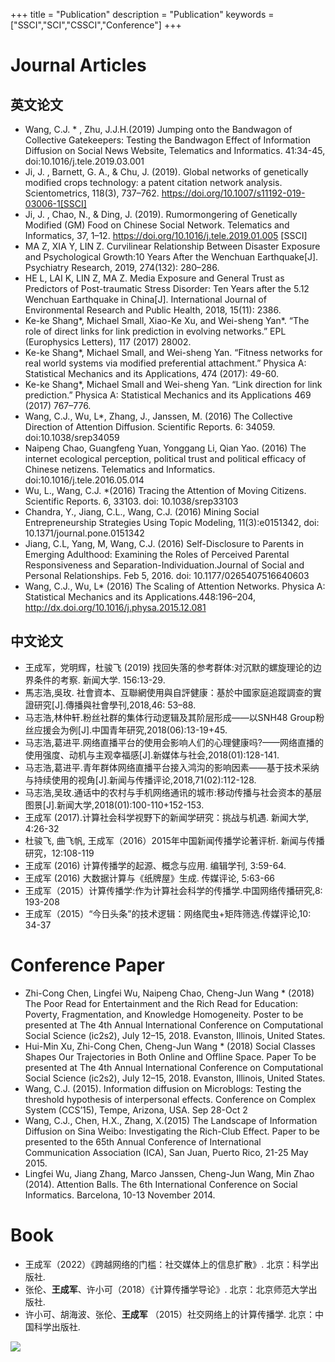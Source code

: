 +++
title = "Publication"
description = "Publication"
keywords = ["SSCI","SCI","CSSCI","Conference"]
+++



# Journal Articles
## 英文论文
- Wang, C.J. * , Zhu, J.J.H.(2019) Jumping onto the Bandwagon of Collective Gatekeepers: Testing the Bandwagon Effect of Information Diffusion on Social News Website, Telematics and Informatics. 41:34-45, doi:10.1016/j.tele.2019.03.001
- Ji, J. , Barnett, G. A., & Chu, J. (2019). Global networks of genetically modified crops technology: a patent citation network analysis. Scientometrics, 118(3), 737–762. https://doi.org/10.1007/s11192-019-03006-1[SSCI]  
- Ji, J. , Chao, N., & Ding, J. (2019). Rumormongering of Genetically Modified (GM) Food on Chinese Social Network. Telematics and Informatics, 37, 1–12. https://doi.org/10.1016/j.tele.2019.01.005  [SSCI]  
- MA Z, XIA Y, LIN Z. Curvilinear Relationship Between Disaster Exposure and Psychological Growth:10 Years After the Wenchuan Earthquake[J]. Psychiatry Research, 2019, 274(132): 280–286.   
- HE L, LAI K, LIN Z, MA Z. Media Exposure and General Trust as Predictors of Post-traumatic Stress Disorder: Ten Years after the 5.12 Wenchuan Earthquake in China[J]. International Journal of Environmental Research and Public Health, 2018, 15(11): 2386.   
- Ke-ke Shang*, Michael Small, Xiao-Ke Xu, and Wei-sheng Yan*. “The role of direct links for link prediction in evolving networks.” EPL (Europhysics Letters), 117 (2017) 28002.  
- Ke-ke Shang*, Michael Small, and Wei-sheng Yan. “Fitness networks for real world systems via modified preferential attachment.” Physica A: Statistical Mechanics and its Applications, 474 (2017): 49-60.
- Ke-ke Shang*, Michael Small and Wei-sheng Yan. “Link direction for link prediction.” Physica A: Statistical Mechanics and its Applications 469 (2017) 767–776.
- Wang, C.J., Wu, L*, Zhang, J., Janssen, M. (2016) The Collective Direction of Attention Diffusion. Scientific Reports. 6: 34059. doi:10.1038/srep34059
- Naipeng Chao, Guangfeng Yuan, Yonggang Li, Qian Yao. (2016) The internet ecological perception, political trust and political efficacy of Chinese netizens. Telematics and Informatics. doi:10.1016/j.tele.2016.05.014
- Wu, L., Wang, C.J. *(2016) Tracing the Attention of Moving Citizens. Scientific Reports. 6, 33103. doi: 10.1038/srep33103
- Chandra, Y., Jiang, C.L., Wang, C.J. (2016) Mining Social Entrepreneurship Strategies Using Topic Modeling, 11(3):e0151342, doi: 10.1371/journal.pone.0151342
- Jiang, C.L, Yang, M, Wang, C.J. (2016) Self-Disclosure to Parents in Emerging Adulthood: Examining the Roles of Perceived Parental Responsiveness and Separation-Individuation.Journal of Social and Personal Relationships. Feb 5, 2016. doi: 10.1177/0265407516640603
- Wang, C.J., Wu, L* (2016) The Scaling of Attention Networks. Physica A: Statistical Mechanics and its Applications.448:196–204, http://dx.doi.org/10.1016/j.physa.2015.12.081

## 中文论文
- 王成军，党明辉，杜骏飞 (2019) 找回失落的参考群体:对沉默的螺旋理论的边界条件的考察. 新闻大学. 156:13-29.
- 馬志浩,吳玫.  社會資本、互聯網使用與自評健康：基於中國家庭追蹤調查的實證研究[J].傳播與社會學刊,2018,46:  53–88.   
- 马志浩,林仲轩.粉丝社群的集体行动逻辑及其阶层形成——以SNH48 Group粉丝应援会为例[J].中国青年研究,2018(06):13-19+45.    
- 马志浩,葛进平.网络直播平台的使用会影响人们的心理健康吗?——网络直播的使用强度、动机与主观幸福感[J].新媒体与社会,2018(01):128-141.
- 马志浩,葛进平.青年群体网络直播平台接入鸿沟的影响因素——基于技术采纳与持续使用的视角[J].新闻与传播评论,2018,71(02):112-128.
- 马志浩,吴玫.通话中的农村与手机网络通讯的城市:移动传播与社会资本的基层图景[J].新闻大学,2018(01):100-110+152-153.
- 王成军 (2017).计算社会科学视野下的新闻学研究：挑战与机遇. 新闻大学, 4:26-32
- 杜骏飞, 曲飞帆, 王成军（2016）2015年中国新闻传播学论著评析. 新闻与传播研究，12:108-119
- 王成军 (2016) 计算传播学的起源、概念与应用. 编辑学刊, 3:59-64.
- 王成军 (2016) 大数据计算与《纸牌屋》生成. 传媒评论, 5:63-66
- 王成军（2015）计算传播学:作为计算社会科学的传播学.中国网络传播研究,8: 193-208
- 王成军（2015）“今日头条”的技术逻辑：网络爬虫+矩阵筛选.传媒评论,10: 34-37

# Conference Paper
- Zhi-Cong Chen, Lingfei Wu, Naipeng Chao, Cheng-Jun Wang * (2018) The Poor Read for Entertainment and the Rich Read for Education: Poverty, Fragmentation, and Knowledge Homogeneity. Poster to be presented at The 4th Annual International Conference on Computational Social Science (ic2s2), July 12–15, 2018. Evanston, Illinois, United States.
- Hui-Min Xu, Zhi-Cong Chen, Cheng-Jun Wang * (2018) Social Classes Shapes Our Trajectories in Both Online and Offline Space. Paper To be presented at The 4th Annual International Conference on Computational Social Science (ic2s2), July 12–15, 2018. Evanston, Illinois, United States.
- Wang, C.J. (2015). Information diffusion on Microblogs: Testing the threshold hypothesis of interpersonal effects. Conference on Complex System (CCS’15), Tempe, Arizona, USA. Sep 28-Oct 2
- Wang, C.J., Chen, H.X., Zhang, X.(2015) The Landscape of Information Diffusion on Sina Weibo: Investigating the Rich-Club Effect. Paper to be presented to the 65th Annual Conference of International Communication Association (ICA), San Juan, Puerto Rico, 21-25 May 2015.
- Lingfei Wu, Jiang Zhang, Marco Janssen, Cheng-Jun Wang, Min Zhao (2014). Attention Balls. The 6th International Conference on Social Informatics. Barcelona, 10-13 November 2014.

# Book
- 王成军（2022）《跨越网络的门槛：社交媒体上的信息扩散》. 北京：科学出版社.
- 张伦、**王成军**、许小可（2018）《计算传播学导论》. 北京：北京师范大学出版社.
- 许小可、胡海波、张伦、**王成军** （2015）社交网络上的计算传播学. 北京：中国科学出版社.


![](/img/carousel/theorysmall.png)

